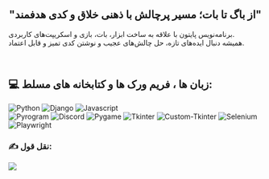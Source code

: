 <h2 align="center">"از باگ تا بات؛ مسیر پرچالش با ذهنی خلاق و کدی هدفمند"</h2>
<p>برنامه‌نویس پایتون با علاقه‌ به ساخت ابزار، بات، بازی و اسکریپت‌های کاربردی.<br>همیشه دنبال ایده‌های تازه، حل چالش‌های عجیب و نوشتن کدی تمیز و قابل اعتماد.</p>
<br>

## 💻 زبان ها ، فریم ورک ها و کتابخانه های مسلط:
![Python](https://img.shields.io/badge/python-3670A0?style=for-the-badge&logo=python&logoColor=ffdd54) 
![Django](https://img.shields.io/badge/Django-7FA900?style=for-the-badge&logo=django&logoColor=405500)
![Javascript](https://img.shields.io/badge/javascript-efd81d?style=for-the-badge&logo=javascript&logoColor=ff9e00) <br>
![Pyrogram](https://img.shields.io/badge/pyrogram-blue?style=for-the-badge&logo=telegram&logoColor=ffdd54)
![Discord](https://img.shields.io/badge/discord--py-5865f2?style=for-the-badge&logo=discord&logoColor=ffffff)
![Pygame](https://img.shields.io/badge/pygame-yellow?style=for-the-badge&logo=python&logoColor=blue)
![Tkinter](https://img.shields.io/badge/tkinter-blue?style=for-the-badge&logo=python&logoColor=ffdd54)
![Custom-Tkinter](https://img.shields.io/badge/custom--tkinter-blue?style=for-the-badge&logo=python&logoColor=ffdd54)
![Selenium](https://img.shields.io/badge/Selenium-brightgreen?style=for-the-badge&logo=python&logoColor=ffffff)
![Playwright](https://img.shields.io/badge/playwright-d65348?style=for-the-badge&logo=python&logoColor=2ead33)


### ✍️ نقل قول:
![](https://quotes-github-readme.vercel.app/api?type=horizontal&theme=gruvbox)
